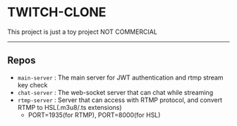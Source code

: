 # TWITCH-CLONE

This project is just a toy project NOT COMMERCIAL

---

## Repos

* `main-server` : The main server for JWT authentication and rtmp stream key check
* `chat-server` : The web-socket server that can chat while streaming
* `rtmp-server` : Server that can access with RTMP protocol, and convert RTMP to HSL(.m3u8/.ts extensions) 
  - PORT=1935(for RTMP), PORT=8000(for HSL)